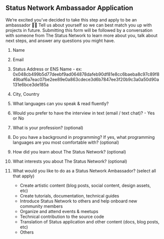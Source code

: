 ## Status Network Ambassador Application

We’re excited you’ve decided to take this step and apply to be an ambassador  🙌🏻 Tell us about yourself so we can best match you up with projects in future. Submitting this form will be followed by a conversation with someone from The Status Network to learn more about you, talk about next steps, and answer any questions you might have.

1. Name

2. Email

3. Status Address or ENS Name
        - ex: 0x048cb499b5d77deebf9ad064878dafeb90df81e8cc6baeba8c97c89f849baf6a7eac07be2ee89e0a863cdece3d6b7847ee3f20b9c3a0a50d90a131e6bce3de185a

4. City, Country

5. What languages can you speak & read fluently?

6. Would you prefer to have the interview in text (email / text chat)? - Yes or No

7. What is your profession? (optional)

8. Do you have a background in programming? If yes, what programming languages are you most comfortable with? (optional)

9. How did you learn about The Status Network? (optional)

10. What interests you about The Status Network? (optional)

11. What would you like to do as a Status Network Ambassador? (select all that apply)
    - Create artistic content (blog posts, social content, design assets, etc)
    - Create tutorials, documentation, technical guides
    - Introduce Status Network to others and help onboard new community members
    - Organize and attend events & meetups
    - Technical contribution to the source code
    - Translation of Status application and other content (docs, blog posts, etc)
    - Others

